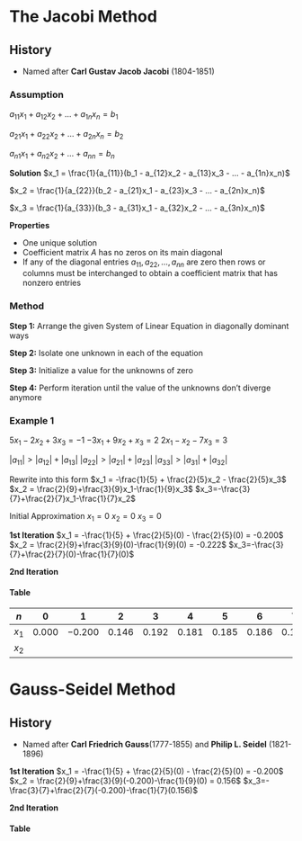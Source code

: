 # The Jacobi Method
## History
-   Named after **Carl Gustav Jacob Jacobi** (1804-1851)

### Assumption
$a_{11}x_1+a_{12}x_2+…+a_{1n}x_n = b_1$

$a_{21}x_1+a_{22}x_2+…+a_{2n}x_n=b_2$

$a_{n1}x_1+a_{n2}x_2+…+a_{nn}=b_n$

**Solution**
$x_1 = \frac{1}{a_{11}}(b_1 - a_{12}x_2 - a_{13}x_3 - … - a_{1n}x_n)$

$x_2 = \frac{1}{a_{22}}(b_2 - a_{21}x_1 - a_{23}x_3 - … - a_{2n}x_n)$

$x_3 = \frac{1}{a_{33}}(b_3 - a_{31}x_1 - a_{32}x_2 - … - a_{3n}x_n)$

**Properties**
- One unique solution
- Coefficient matrix $A$ has no zeros on its main diagonal
- If any of the diagonal entries $a_{11}, a_{22}, … , a_{nn}$ are zero then rows or columns must be interchanged to obtain a coefficient matrix that has nonzero entries

### Method
**Step 1:** Arrange the given System of Linear Equation in diagonally dominant ways

**Step 2:** Isolate one unknown in each of the equation

**Step 3:** Initialize a value for the unknowns of zero

**Step 4:** Perform iteration until the value of the unknowns don’t diverge anymore

### Example 1
$5x_1 - 2x_2 + 3x_3 = -1$
$-3x_1 + 9x_2 + x_3 = 2$
$2x_1 - x_2 - 7x_3 = 3$

$|a_{11}| > |a_{12}| + |a_{13}|$
$|a_{22}| > |a_{21}| + |a_{23}|$
$|a_{33}| > |a_{31}| + |a_{32}|$

Rewrite into this form
$x_1 = -\frac{1}{5} + \frac{2}{5}x_2 - \frac{2}{5}x_3$
$x_2 = \frac{2}{9}+\frac{3}{9}x_1-\frac{1}{9}x_3$
$x_3=-\frac{3}{7}+\frac{2}{7}x_1-\frac{1}{7}x_2$

Initial Approximation
$x_1 = 0$
$x_2 = 0$
$x_3 = 0$

**1st Iteration**
$x_1 = -\frac{1}{5} + \frac{2}{5}(0) - \frac{2}{5}(0) = -0.200$
$x_2 = \frac{2}{9}+\frac{3}{9}(0)-\frac{1}{9}(0) = -0.222$
$x_3=-\frac{3}{7}+\frac{2}{7}(0)-\frac{1}{7}(0)$

**2nd Iteration**

#### Table
| $n$   | $0$   | $1$    | $2$   | $3$   | $4$   | $5$   | $6$   | $7$   |
| ----- | ----- | ------ | ----- | ----- | ----- | ----- | ----- | ----- |
| $x_1$ | $0.000$ | $-0.200$ | $0.146$ | $0.192$ | $0.181$ | $0.185$ | $0.186$ | $0.186$ |
| $x_2$  |       |        |       |       |       |       |       |       |

# Gauss-Seidel Method
## History
- Named after **Carl Friedrich Gauss**(1777-1855) and **Philip L. Seidel** (1821-1896)

**1st Iteration**
$x_1 = -\frac{1}{5} + \frac{2}{5}(0) - \frac{2}{5}(0) = -0.200$
$x_2 = \frac{2}{9}+\frac{3}{9}(-0.200)-\frac{1}{9}(0) = 0.156$
$x_3=-\frac{3}{7}+\frac{2}{7}(-0.200)-\frac{1}{7}(0.156)$

**2nd Iteration**

#### Table